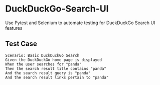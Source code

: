 # DuckDuckGo-Search-UI
Use Pytest and Selenium to automate testing for DuckDuckGo Search UI features


## Test Case

    Scenario: Basic DuckDuckGo Search
    Given the DuckDuckGo home page is displayed
    When the user searches for "panda"
    Then the search result title contains "panda"
    And the search result query is "panda"
    And the search result links pertain to "panda"


